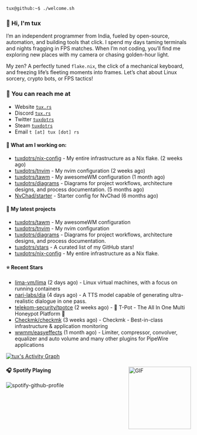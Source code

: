 ```console
tux@github:~$ ./welcome.sh
```

### 👋 Hi, I'm tux 
I’m an independent programmer from India, fueled by open-source, automation, and building tools that click. I spend my days taming terminals and nights fragging in FPS matches. When I’m not coding, you’ll find me exploring new places with my camera or chasing golden-hour light.

My zen? A perfectly tuned ```flake.nix```, the click of a mechanical keyboard, and freezing life’s fleeting moments into frames. Let’s chat about Linux sorcery, crypto bots, or FPS tactics!

### 📧 You can reach me at

* Website [`tux.rs`](https://tux.rs)
* Discord [`tux.rs`](https://discord.gg/7YvNafxMWe)
* Twitter [`tuxdotrs`](https://x.com/tuxdotrs)
* Steam [`tuxdotrs`](https://steamcommunity.com/id/tuxdotrs)
* Email `t [at] tux [dot] rs`

#### 👷 What am I working on:


- [tuxdotrs/nix-config](https://github.com/tuxdotrs/nix-config) - My entire infrastructure as a Nix flake. (2 weeks ago)
- [tuxdotrs/tnvim](https://github.com/tuxdotrs/tnvim) - My nvim configuration (2 weeks ago)
- [tuxdotrs/tawm](https://github.com/tuxdotrs/tawm) - My awesomeWM configuration (1 month ago)
- [tuxdotrs/diagrams](https://github.com/tuxdotrs/diagrams) - Diagrams for project workflows, architecture designs, and process documentation. (5 months ago)
- [NvChad/starter](https://github.com/NvChad/starter) - Starter config for NvChad (6 months ago)

#### 🌱 My latest projects

- [tuxdotrs/tawm](https://github.com/tuxdotrs/tawm) - My awesomeWM configuration
- [tuxdotrs/tnvim](https://github.com/tuxdotrs/tnvim) - My nvim configuration
- [tuxdotrs/diagrams](https://github.com/tuxdotrs/diagrams) - Diagrams for project workflows, architecture designs, and process documentation.
- [tuxdotrs/stars](https://github.com/tuxdotrs/stars) - A curated list of my GitHub stars!
- [tuxdotrs/nix-config](https://github.com/tuxdotrs/nix-config) - My entire infrastructure as a Nix flake.

#### ⭐ Recent Stars

- [lima-vm/lima](https://github.com/lima-vm/lima) (2 days ago) - Linux virtual machines, with a focus on running containers
- [nari-labs/dia](https://github.com/nari-labs/dia) (4 days ago) - A TTS model capable of generating ultra-realistic dialogue in one pass.
- [telekom-security/tpotce](https://github.com/telekom-security/tpotce) (2 weeks ago) - 🍯 T-Pot - The All In One Multi Honeypot Platform 🐝
- [Checkmk/checkmk](https://github.com/Checkmk/checkmk) (3 weeks ago) - Checkmk - Best-in-class infrastructure &amp; application monitoring
- [wwmm/easyeffects](https://github.com/wwmm/easyeffects) (1 month ago) - Limiter, compressor, convolver, equalizer and auto volume and many other plugins for PipeWire applications

<div>
    <a href="#"><img alt="tux's Activity Graph" src="https://github-readme-activity-graph.vercel.app/graph?username=tuxdotrs&custom_title=tux%27s%20Contribution%20Graph&bg_color=0D1117&color=FFFFFF&line=2c83f8&point=FFFFFF&hide_border=true" /></a>
<div> 

<img align="right" alt="GIF" height="170px" src="https://media.giphy.com/media/J5B1Y8QZnzXXbLQIBu/giphy.gif" />

#### 🎧 Spotify Playing

![spotify-github-profile](https://spotify-github-profile.kittinanx.com/api/view?uid=irvd4a80l4m2v7k2gy3fct4j5&cover_image=true&theme=novatorem&bar_color=ff3c74&bar_color_cover=false)
